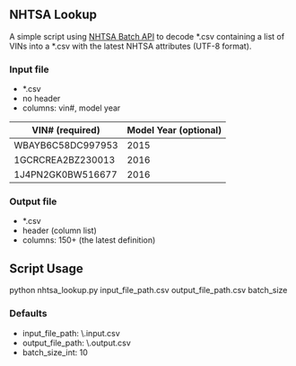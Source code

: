 ## NHTSA Lookup
A simple script using [NHTSA Batch API](https://vpic.nhtsa.dot.gov/api/) to decode *.csv containing a list of VINs into a *.csv with the latest NHTSA attributes (UTF-8 format).

### Input file
- *.csv
- no header
- columns: vin#, model year


| VIN# (required)   | Model Year (optional)
| ------------------|-----------------------|
| WBAYB6C58DC997953 | 2015
| 1GCRCREA2BZ230013 | 2016
| 1J4PN2GK0BW516677 | 2016

### Output file
- *.csv
- header (column list)
- columns: 150+ (the latest definition)


## Script Usage
python nhtsa_lookup.py input_file_path.csv output_file_path.csv batch_size


### Defaults
- input_file_path:    \\.input.csv
- output_file_path:    \\.output.csv
- batch_size_int: 10